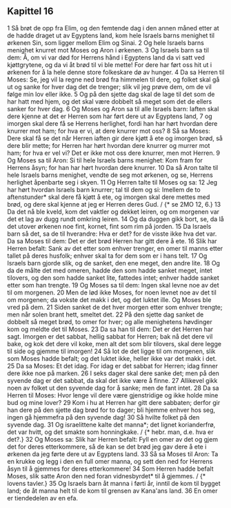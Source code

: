 ## Kapittel 16

1 Så brøt de opp fra Elim, og den femtende dag i den annen måned etter at de hadde draget ut av Egyptens land, kom hele Israels barns menighet til ørkenen Sin, som ligger mellom Elim og Sinai.
2 Og hele Israels barns menighet knurret mot Moses og Aron i ørkenen.
3 Og Israels barn sa til dem: Å, om vi var død for Herrens hånd i Egyptens land da vi satt ved kjøttgrytene, og da vi åt brød til vi ble mette! For dere har ført oss hit ut i ørkenen for å la hele denne store folkeskare dø av hunger.
4 Da sa Herren til Moses: Se, jeg vil la regne ned brød fra himmelen til dere, og folket skal gå ut og sanke for hver dag det de trenger; slik vil jeg prøve dem, om de vil følge min lov eller ikke.
5 Og på den sjette dag skal de lage til det som de har hatt med hjem, og det skal være dobbelt så meget som det de ellers sanker for hver dag.
6 Og Moses og Aron sa til alle Israels barn: Iaften skal dere kjenne at det er Herren som har ført dere ut av Egyptens land,
7 og imorgen skal dere få se Herrens herlighet, fordi han har hørt hvordan dere knurrer mot ham; for hva er vi, at dere knurrer mot oss?
8 Så sa Moses: Dere skal få se det når Herren iaften gir dere kjøtt å ete og imorgen brød, så dere blir mette; for Herren har hørt hvordan dere knurrer og murrer mot ham; for hva er vel vi? Det er ikke mot oss dere knurrer, men mot Herren.
9 Og Moses sa til Aron: Si til hele Israels barns menighet: Kom fram for Herrens åsyn; for han har hørt hvordan dere knurrer.
10 Da så Aron talte til hele Israels barns menighet, vendte de seg mot ørkenen, og se, Herrens herlighet åpenbarte seg i skyen.
11 Og Herren talte til Moses og sa:
12 Jeg har hørt hvordan Israels barn knurrer; tal til dem og si: Imellem de to aftenstunder* skal dere få kjøtt å ete, og imorgen skal dere mettes med brød, og dere skal kjenne at jeg er Herren deres Gud. / {* se 2MO 12, 6.}
13 Da det nå ble kveld, kom det vaktler og dekket leiren, og om morgenen var det et lag av dugg rundt omkring leiren.
14 Og da duggen gikk bort, se, da lå det utover ørkenen noe fint, kornet, fint som rim på jorden.
15 Da Israels barn så det, sa de til hverandre: Hva er det? for de visste ikke hva det var. Da sa Moses til dem: Det er det brød Herren har gitt dere å ete.
16 Slik har Herren befalt: Sank av det etter som enhver trenger, en omer til manns etter tallet på deres husfolk; enhver skal ta for dem som er i hans telt.
17 Og Israels barn gjorde slik, og de sanket, den ene meget, den andre lite.
18 Og da de målte det med omeren, hadde den som hadde sanket meget, intet tilovers, og den som hadde sanket lite, fattedes intet; enhver hadde sanket etter som han trengte.
19 Og Moses sa til dem: Ingen skal levne noe av det til om morgenen.
20 Men de lød ikke Moses, for noen levnet noe av det til om morgenen; da vokste det makk i det, og det luktet ille. Og Moses ble vred på dem.
21 Siden sanket de det hver morgen etter som enhver trengte; men når solen brant hett, smeltet det.
22 På den sjette dag sanket de dobbelt så meget brød, to omer for hver; og alle menighetens høvdinger kom og meldte det til Moses.
23 Da sa han til dem: Det er det Herren har sagt. Imorgen er det sabbat, hellig sabbat for Herren; bak nå det dere vil bake, og kok det dere vil koke, men alt det som blir tilovers, skal dere legge til side og gjemme til imorgen!
24 Så lot de det ligge til om morgenen, slik som Moses hadde befalt; og det luktet ikke, heller ikke var det makk i det.
25 Da sa Moses: Et det idag. For idag er det sabbat for Herren; idag finner dere ikke noe på marken.
26 I seks dager skal dere sanke det; men på den syvende dag er det sabbat, da skal det ikke være å finne.
27 Allikevel gikk noen av folket ut den syvende dag for å sanke; men de fant intet.
28 Da sa Herren til Moses: Hvor lenge vil dere være gjenstridige og ikke holde mine bud og mine lover?
29 Kom i hu at Herren har gitt dere sabbaten; derfor gir han dere på den sjette dag brød for to dager; bli hjemme enhver hos seg, ingen gå hjemmefra på den syvende dag!
30 Så hvilte folket på den syvende dag.
31 Og israelittene kalte det manna*; det lignet korianderfrø, det var hvitt, og det smakte som honningkake. / {* hebr. man, d.e. hva er det?.}
32 Og Moses sa: Slik har Herren befalt: Fyll en omer av det og gjem det for deres etterkommere, så de kan se det brød jeg gav dere å ete i ørkenen da jeg førte dere ut av Egyptens land.
33 Så sa Moses til Aron: Ta en krukke og legg i den en full omer manna, og sett den ned for Herrens åsyn til å gjemmes for deres etterkommere!
34 Som Herren hadde befalt Moses, slik satte Aron den ned foran vidnesbyrdet* til å gjemmes. / {* lovens tavler.}
35 Og Israels barn åt manna i førti år, inntil de kom til bygget land; de åt manna helt til de kom til grensen av Kana'ans land.
36 En omer er tiendedelen av en efa.
